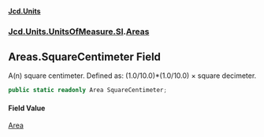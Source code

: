 #### [Jcd.Units](index.md 'index')
### [Jcd.Units.UnitsOfMeasure.SI](Jcd.Units.UnitsOfMeasure.SI.md 'Jcd.Units.UnitsOfMeasure.SI').[Areas](Areas.md 'Jcd.Units.UnitsOfMeasure.SI.Areas')

## Areas.SquareCentimeter Field

A(n) square centimeter. Defined as: (1.0/10.0)*(1.0/10.0) × square decimeter.

```csharp
public static readonly Area SquareCentimeter;
```

#### Field Value
[Area](Area.md 'Jcd.Units.UnitTypes.Area')